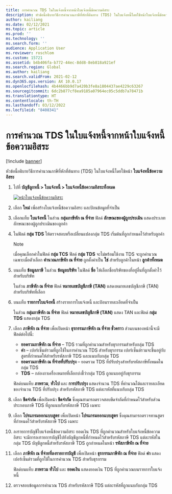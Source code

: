 ```yaml
---
title: การคํานวณ TDS ในใบแจ้งหนี้จากหน้าใบแจ้งหนี้ข้อความอิสระ
description: หัวข้อนี้อธิบายวิธีการคํานวณภาษีที่หักที่ต้นทาง (TDS) ในใบแจ้งหนี้โดยใช้หน้าใบแจ้งหนี้ข้อความอิสระ
author: kailiang
ms.date: 02/12/2021
ms.topic: article
ms.prod: ''
ms.technology: ''
ms.search.form: ''
audience: Application User
ms.reviewer: roschlom
ms.custom: 15721
ms.assetid: b4b406fa-b772-44ec-8dd8-8eb818a921ef
ms.search.region: Global
ms.author: kailiang
ms.search.validFrom: 2021-02-12
ms.dyn365.ops.version: AX 10.0.17
ms.openlocfilehash: 4b4466bb9d7a420b3fe8a1804437ae4229c63267
ms.sourcegitcommit: 6dc2b877cf8ea9185a07964ec05c5ddb7a78471b
ms.translationtype: HT
ms.contentlocale: th-TH
ms.lasthandoff: 03/12/2022
ms.locfileid: "8408341"
---
```

# <a name="tds-calculation-on-invoices-from-the-free-text-invoice-page"></a>การคํานวณ TDS ในใบแจ้งหนี้จากหน้าใบแจ้งหนี้ข้อความอิสระ

[!include [banner](../includes/banner.md)]

หัวข้อนี้อธิบายวิธีการคํานวณภาษีที่หักที่ต้นทาง (TDS) ในใบแจ้งหนี้โดยใช้หน้า **ใบแจ้งหนี้ข้อความอิสระ**

1. ไปที่ **บัญชีลูกหนี้ \> ใบแจ้งหนี้ \> ใบแจ้งหนี้ข้อความอิสระทั้งหมด**

    [![หน้าใบแจ้งหนี้ข้อความอิสระ](./media/apac-ind-TDS-57-1.png)](./media/apac-ind-TDS-57-1.png)

2. เลือก **ใหม่** เพี่อสร้างใบแจ้งหนี้ข้อความอิสระ และป้อนข้อมูลที่จำเป็น
3. เลือกแท็บ **ใบแจ้งหนี้** ในส่วน **กลุ่มภาษีหัก ณ ที่จ่าย** ฟิลด์ **ลักษณะของผู้ถูกประเมิน** แสดงประเภทลักษณะของผู้ถูกประเมินของลูกค้า
4. ในฟิลด์ **กลุ่ม TDS** ให้ตรวจสอบหรือเปลี่ยนแปลงกลุ่ม TDS เริ่มต้นที่ถูกกําหนดไว้สำหรับลูกค้า

    > [!NOTE]
    > เมื่อคุณเลือกค่าในฟิลด์ **กลุ่ม TCS** ฟิลด์ **กลุ่ม TDS** จะไม่พร้อมใช้งาน TDS จะถูกคํานวณเฉพาะเมื่อตัวเลือก **คํานวณภาษีหัก ณ ที่จ่าย** ถูกตั้งค่าเป็น **ใช่** สำหรับลูกค้าในหน้า **ลูกค้าทั้งหมด**

5. บนแท็บ **ข้อมูลภาษี** ในส่วน **ข้อมูลบริษัท** ในฟิลด์ **ชื่อ** ให้เลือกชื่อบริษัทของที่อยู่อื่นที่ถูกตั้งค่าไว้สำหรับบริษัท

    ในส่วน **ภาษีหัก ณ ที่จ่าย** ฟิลด์ **หมายเลขบัญชีภาษี (TAN)** แสดงหมายเลขบัญชีภาษี (TAN) สำหรับบริษัทที่เลือก

6. บนแท็บ **รายการใบแจ้งหนี้** สร้างรายการใบแจ้งหนี้ และป้อนรายละเอียดที่จำเป็น

    ในส่วน **กลุ่มภาษีหัก ณ ที่จ่าย** ฟิลด์ **หมายเลขบัญชีภาษี (TAN)** แสดง TAN และฟิลด์ **กลุ่ม TDS** แสดงกลุ่ม TDS

7. เลือก **ภาษีหัก ณ ที่จ่าย** เพื่อเปิดหน้า **ธุรกรรมภาษีหัก ณ ที่จ่าย ชั่วคราว** ส่วนบนของหน้านี้จะมีฟิลด์ต่อไปนี้:

    - **ยอดรวมภาษีหัก ณ ที่จ่าย** – TDS รวมที่ถูกคํานวณสำหรับธุรกรรมสำหรับกลุ่ม TDS
    - **ค่า** – เปอร์เซ็นต์รวมที่ถูกใช้ในการคํานวณ TDS สำหรับธุรกรรม เปอร์เซ็นต์รวมจะขึ้นอยู่กับสูตรที่กําหนดให้สำหรับรหัสภาษี TDS และแนบกับกลุ่ม TDS
    - **ยอดรวมภาษีหัก ณ ที่จ่ายที่ปรับปรุง** – ยอดรวม TDS ที่ปรับปรุงสำหรับรหัสภาษีทั้งหมดในกลุ่ม TDS
    - **TDS** – กล่องกาเครื่องหมายที่เลือกบ่งชี้ว่ากลุ่ม TDS ถูกแนบอยู่กับธุรกรรม

    ฟิลด์บนแท็บ **ภาพรวม**, **ทั่วไป** และ **การปรับปรุง** แสดงจำนวน TDS ที่คํานวณได้และรายละเอียดของจำนวน TDS ที่ปรับปรุง สำหรับรหัสภาษี TDS แต่ละรหัสที่แนบกับกลุ่ม TDS

8. เลือก **ขีดจํากัด** เพื่อเปิดหน้า **ขีดจํากัด** ซึ่งคุณสามารถตรวจสอบขีดจํากัดที่กําหนดไว้สำหรับส่วนประกอบภาษี TDS ที่ถูกแนบกับรหัสภาษี TDS เฉพาะ
9. เลือก **โปรแกรมออกแบบสูตร** เพื่อเปิดหน้า **โปรแกรมออกแบบสูตร** ซึ่งคุณสามารถตรวจทานสูตรที่กําหนดไว้สำหรับรหัสภาษี TDS เฉพาะ
10. ลงรายการบัญชีใบแจ้งหนี้ข้อความอิสระ ยอดเงิน TDS ที่ถูกคํานวณสำหรับใบแจ้งหนี้ข้อความอิสระ จะมีการลงรายการบัญชีไปยังบัญชีลูกหนี้ที่กําหนดไว้สำหรับรหัสภาษี TDS แต่ละรหัสในกลุ่ม TDS บัญชีลูกหนี้สำหรับรหัสภาษี TDS ถูกกําหนดในหน้า **รหัสภาษีหัก ณ ที่จ่าย**
11. เลือก **ภาษีหัก ณ ที่จ่ายที่ลงรายการบัญชี** เพื่อเปิดหน้า **ธุรกรรมภาษีหัก ณ ที่จ่าย** ฟิลด์ **ค่า** แสดงเปอร์เซ็นต์รวมที่ถูกใช้ในการคํานวณ TDS สำหรับธุรกรรม

    ฟิลด์บนแท็บ **ภาพรวม** **ทั่วไป** และ **ยอดเงิน** แสดงยอดเงิน TDS ที่ถูกคํานวณบนรายการใบแจ้งหนี้

12. ตรวจสอบข้อมูลการคํานวณ TDS สำหรับรหัสภาษี TDS แต่ละรหัสที่ถูกแนบกับกลุ่ม TDS
